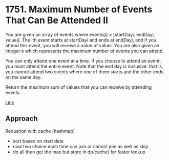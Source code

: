 # 1751. Maximum Number of Events That Can Be Attended II

You are given an array of events where events[i] = [startDayi, endDayi, valuei]. The ith event starts at startDayi and ends at endDayi, and if you attend this event, you will receive a value of valuei. You are also given an integer k which represents the maximum number of events you can attend.

You can only attend one event at a time. If you choose to attend an event, you must attend the entire event. Note that the end day is inclusive: that is, you cannot attend two events where one of them starts and the other ends on the same day.

Return the maximum sum of values that you can receive by attending events.

[Link](https://leetcode.com/problems/maximum-number-of-events-that-can-be-attended-ii/description/)

## Approach

Recusrion with cache (hashmap)

- sort based on start date
- now two choice each time can join or cannot join as well as skip
- do all then get the max but store in dp(cache) for faster lookup
